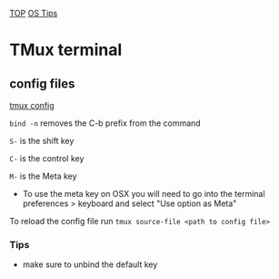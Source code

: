[TOP](../README.md)
[OS Tips](../osTips.md)

# TMux terminal

## config files
[tmux config](../examples/OsConfigs/Nix/.tmux.conf)

```bind -n``` removes the C-b prefix from the command

```S-``` is the shift key

```C-``` is the control key

```M-``` is the Meta key
* To use the meta key on OSX you will need to go into the terminal preferences > keyboard and select "Use option as Meta"

To reload the config file run ```tmux source-file <path to config file>```

### Tips
* make sure to unbind the default key
